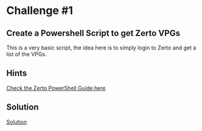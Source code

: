 # Challenge #1

## Create a Powershell Script to get Zerto VPGs

This is a very basic script, the idea here is to simply login to Zerto and get a list of the VPGs.

## Hints

[Check the Zerto PowerShell Guide here](http://s3.amazonaws.com/zertodownload_docs/Latest/Zerto%20Virtual%20Replication%20PowerShell%20Cmdlets%20Guide.pdf)

## Solution

[Solution](https://github.com/recklessop/hackathon/blob/master/challenges/02-Solution.md)
